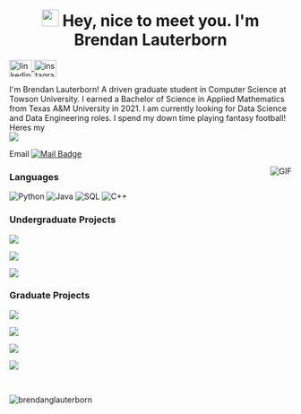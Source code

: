 <h1 align= "center"><img src="https://emojis.slackmojis.com/emojis/images/1531849430/4246/blob-sunglasses.gif?1531849430" width="30"/> Hey, nice to meet you. I'm Brendan Lauterborn</h1>

<p align="left">

  <a href="https://linkedin.com/in/brendanlauterborn" target="_blank">
    <img align="center" src="https://raw.githubusercontent.com/rahuldkjain/github-profile-readme-generator/master/src/images/icons/Social/linked-in-alt.svg" alt="linkedin" height="30" width="40" />
  </a>
  <a href="https://instagram.com/only1brxn" target="_blank">
    <img align="center" src="https://raw.githubusercontent.com/rahuldkjain/github-profile-readme-generator/master/src/images/icons/Social/instagram.svg" alt="instagram" height="30" width="40" />
  </a>
</p>



I'm Brendan Lauterborn! A driven graduate student in Computer Science at Towson University. I earned a Bachelor of Science in Applied Mathematics from Texas A&M University in 2021.
I am currently looking for Data Science and Data Engineering roles. I spend my down time playing fantasy football! Heres my  
[![](https://img.shields.io/badge/Resume-000)](https://github.com/brendanglauterborn/brendan-resume/blob/main/Brendan-Lauterborn-Resume.pdf)
 
Email [![Mail Badge](https://img.shields.io/badge/-gmail-c14438?style=flat&logo=Gmail&logoColor=white)](mailto:brendan.lauterborn@gmail.com)

<img align="right" alt="GIF" src="https://media.giphy.com/media/3ohzdKvLT1DxFxhZAI/giphy.gif" />
 
  
  ### Languages
  ![Python](https://img.shields.io/badge/-Python-000?&logo=Python)
  ![Java](https://img.shields.io/badge/-Java-000?&logo=Java&logoColor=007396)
  ![SQL](https://img.shields.io/badge/-SQL-000?&logo=mysql&logoColor=4479A1)
  ![C++](https://img.shields.io/badge/-C++-000?&logo=c%2b%2b&logoColor=00599C)

  ### Undergraduate Projects
  [![](https://img.shields.io/badge/-Car%20Dealership%20Manager-000)](https://github.com/brendanglauterborn/Car-Dealership-Manager.git)
  
  [![](https://img.shields.io/badge/Effect%20of%20Total%20Expenditures%20per%20Student%20on%20AP%20Exam%20Pass%20Rates-000)](https://github.com/brendanglauterborn/Effect-of-Total-Expenditures-per-Student-on-AP-Exam-Pass-Rates)

  [![](https://img.shields.io/badge/-Arrows%20Impossibility%20Theorem-000)](https://github.com/brendanglauterborn/Arrows-Impossiblity-Theorem)

  ### Graduate Projects
  [![](https://img.shields.io/badge/Real_Estate_Manager-000)](https://github.com/brendanglauterborn/real-estate-manager)
  
  [![](https://img.shields.io/badge/x86--64_Bootloader_Project-000)](https://github.com/curlyLasagna/COSC-519-Project)

  [![](https://img.shields.io/badge/COSC_650_UDP_Stop--and--Wait_Project-000)](https://github.com/brendanglauterborn/COSC-650-UDP-StopAndWait)

  [![](https://img.shields.io/badge/LLM_Load_Balancing_Paper-000)](https://github.com/brendanglauterborn/llm-load-balancing-paper)






<br>




<p align="left"> <img src="https://komarev.com/ghpvc/?username=brendanglauterborn&label=Profile%20views&color=0e75b6&style=flat" alt="brendanglauterborn" /> </p>

